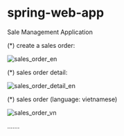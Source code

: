 # spring-web-app
Sale Management Application


(*) create a sales order:

![sales_order_en](https://image.ibb.co/khfomJ/sales_order_en.png)

(*) sales order detail:

![sales_order_detail_en](https://image.ibb.co/hWGiLd/sales_order_detail_en.png)

(*) sales order (language: vietnamese)

![sales_order_vn](https://image.ibb.co/kjzg6J/sales_order_vn.png)

.......